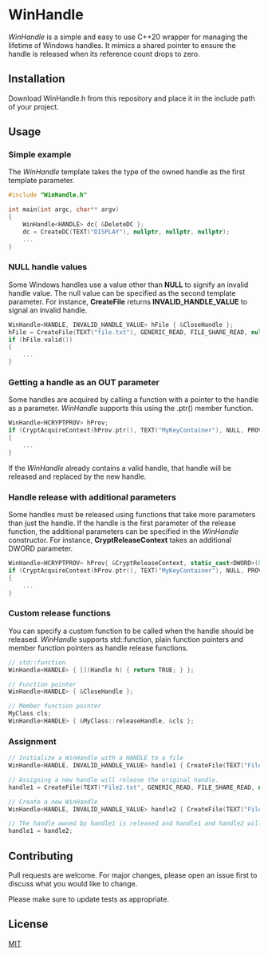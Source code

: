 # WinHandle

_WinHandle_ is a simple and easy to use C++20 wrapper for managing the lifetime of Windows handles. It mimics a shared pointer to ensure the handle is released when its reference count drops to zero.

## Installation

Download WinHandle.h from this repository and place it in the include path of your project.

## Usage

### Simple example
The _WinHandle_ template takes the type of the owned handle as the first template parameter.
```cpp
#include "WinHandle.h"

int main(int argc, char** argv)
{
    WinHandle<HANDLE> dc{ &DeleteDC };
    dc = CreateDC(TEXT("DISPLAY"), nullptr, nullptr, nullptr);
    ...
}
```

### NULL handle values

Some Windows handles use a value other than __NULL__ to signify an invalid handle value. The null value can be specified as the second template parameter. For instance, __CreateFile__ returns __INVALID_HANDLE_VALUE__ to signal an invalid handle.

```cpp
WinHandle<HANDLE, INVALID_HANDLE_VALUE> hFile { &CloseHandle };
hFile = CreateFile(TEXT("file.txt"), GENERIC_READ, FILE_SHARE_READ, nullptr, CREATE_ALWAYS, 0, nullptr);
if (hFile.valid())
{
    ...
}
```

### Getting a handle as an OUT parameter

Some handles are acquired by calling a function with a pointer to the handle as a parameter. _WinHandle_ supports this using the .ptr() member function.

```cpp
WinHandle<HCRYPTPROV> hProv;
if (CryptAcquireContext(hProv.ptr(), TEXT("MyKeyContainer"), NULL, PROV_RSA_FULL, CRYPT_NEWKEYSET))
{
    ...
}

```

If the _WinHandle_ already contains a valid handle, that handle will be released and replaced by the new handle.

### Handle release with additional parameters

Some handles must be released using functions that take more parameters than just the handle. If the handle is the first parameter of the release function, the additional parameters can be specified in the _WinHandle_ constructor. For instance, __CryptReleaseContext__ takes an additional DWORD parameter.

```cpp
WinHandle<HCRYPTPROV> hProv{ &CryptReleaseContext, static_cast<DWORD>(0) };
if (CryptAcquireContext(hProv.ptr(), TEXT("MyKeyContainer"), NULL, PROV_RSA_FULL, CRYPT_NEWKEYSET))
{
    ...
}
```

### Custom release functions

You can specify a custom function to be called when the handle should be released. _WinHandle_ supports std::function, plain function pointers and member function pointers as handle release functions.

```cpp
// std::function
WinHandle<HANDLE> { [](Handle h) { return TRUE; } };

// Function pointer
WinHandle<HANDLE> { &CloseHandle };

// Member function pointer
MyClass cls;
WinHandle<HANDLE> { &MyClass::releaseHandle, &cls };
```

### Assignment

```cpp
// Initialize a WinHandle with a HANDLE to a file
WinHandle<HANDLE, INVALID_HANDLE_VALUE> handle1 { CreateFile(TEXT("File1.txt"), GENERIC_READ, FILE_SHARE_READ, nullptr, CREATE_ALWAYS, 0, nullptr), &CloseHandle };

// Assigning a new handle will release the original handle.
handle1 = CreateFile(TEXT("File2.txt", GENERIC_READ, FILE_SHARE_READ, nullptr, CREATE_ALWAYS, 0, nullptr);

// Create a new WinHandle
WinHandle<HANDLE, INVALID_HANDLE_VALUE> handle2 { CreateFile(TEXT("File1.txt"), GENERIC_READ, FILE_SHARE_READ, nullptr, CREATE_ALWAYS, 0, nullptr), &CloseHandle };

// The handle owned by handle1 is released and handle1 and handle2 will reference the same handle
handle1 = handle2;
```

## Contributing

Pull requests are welcome. For major changes, please open an issue first
to discuss what you would like to change.

Please make sure to update tests as appropriate.

## License

[MIT](https://choosealicense.com/licenses/mit/)